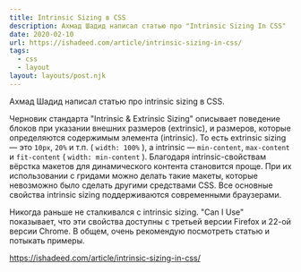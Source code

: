 ```yaml
---
title: Intrinsic Sizing в CSS
description: Ахмад Шадид написал статью про "Intrinsic Sizing In CSS"
date: 2020-02-10
url: https://ishadeed.com/article/intrinsic-sizing-in-css/
tags:
  - css
  - layout
layout: layouts/post.njk
---
```

Ахмад Шадид написал статью про intrinsic sizing в CSS.

Черновик стандарта "Intrinsic & Extrinsic Sizing" описывает поведение блоков при указании внешних размеров (extrinsic), и размеров, которые определяются содержимым элемента (intrinsic). То есть extrinsic sizing — это `10px`, `20%` и т.п. ( `width: 100%` ), а intrinsic — `min-content`, `max-content` и `fit-content` ( `width: min-content` ). Благодаря intrinsic-свойствам вёрстка макетов для динамического контента становится проще. При их использовании с гридами можно делать такие макеты, которые невозможно было сделать другими средствами CSS. Все основные свойства intrinsic sizing поддерживаются современными браузерами.

Никогда раньше не сталкивался с intrinsic sizing. "Can I Use" показывает, что эти свойства доступны с третьей версии Firefox и 22-ой версии Chrome. В общем, очень рекомендую посмотреть статью и потыкать примеры.

https://ishadeed.com/article/intrinsic-sizing-in-css/
